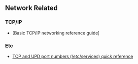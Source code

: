 ## Network Related

### TCP/IP
- [Basic TCP/IP networking reference guide]


### Etc
- [TCP and UPD port numbers (/etc/services) quick reference](https://www.penguintutor.com/linux/network-services-ports)
